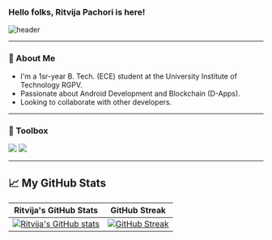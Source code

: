 ### Hello folks, Ritvija Pachori is here!

![header](https://user-images.githubusercontent.com/80106274/155994781-7c22a80e-99b6-4e2e-a288-a706e1818289.png)

---

### 🚀 About Me
- I'm a 1sr-year B. Tech. (ECE) student at the University Institute of Technology RGPV.
- Passionate about Android Development and Blockchain (D-Apps).
- Looking to collaborate with other developers. 

---

### 🧰 Toolbox
![](https://img.shields.io/badge/Java-4BC0F4?style=for-the-badge&logo=java&logoColor=black)
![](https://img.shields.io/badge/Kotlin-A4C639?style=for-the-badge&logo=kotlin&logoColor=black)

---
  
## &#x1f4c8; My GitHub Stats
| Ritvija's GitHub Stats | GitHub Streak |
| --- | --- |
[![Ritvija's GitHub stats](https://github-readme-stats.vercel.app/api?username=ritvijapachori&show_icons=true)](https://github.com/ritvijapachori) | [![GitHub Streak](https://github-readme-streak-stats.herokuapp.com?user=ritvijapachori)](https://github.com/ritvijapachori) |
